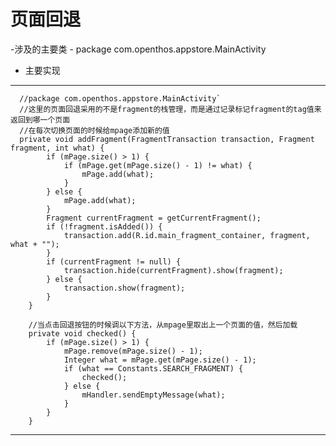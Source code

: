 
# 页面回退
  -涉及的主要类
    - package com.openthos.appstore.MainActivity
  - 主要实现
  ***
      //package com.openthos.appstore.MainActivity`
      //这里的页面回退采用的不是fragment的栈管理，而是通过记录标记fragment的tag值来返回到哪一个页面
      //在每次切换页面的时候给mpage添加新的值
      private void addFragment(FragmentTransaction transaction, Fragment fragment, int what) {
            if (mPage.size() > 1) {
                if (mPage.get(mPage.size() - 1) != what) {
                    mPage.add(what);
                }
            } else {
                mPage.add(what);
            }
            Fragment currentFragment = getCurrentFragment();
            if (!fragment.isAdded()) {
                transaction.add(R.id.main_fragment_container, fragment, what + "");
            }
            if (currentFragment != null) {
                transaction.hide(currentFragment).show(fragment);
            } else {
                transaction.show(fragment);
            }
        }
        
        //当点击回退按钮的时候调以下方法，从mpage里取出上一个页面的值，然后加载
        private void checked() {
            if (mPage.size() > 1) {
                mPage.remove(mPage.size() - 1);
                Integer what = mPage.get(mPage.size() - 1);
                if (what == Constants.SEARCH_FRAGMENT) {
                    checked();
                } else {
                    mHandler.sendEmptyMessage(what);
                }
            }
        }
  ***
